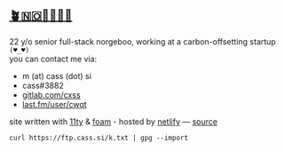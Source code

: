 ## [🪴🇳🇴👩‍💻🌊🐄](/)

22 y/o senior full-stack norgeboo, working at a carbon-offsetting startup
`(♥_♥)`  
you can contact me via:

- m (at) cass (dot) si
- cass#3882
- [gitlab.com/cxss](https://gitlab.com/cxss)
- [last.fm/user/cwqt](https://www.last.fm/user/cwqt)

site written with [11ty](https://www.11ty.dev/) &
[foam](https://foambubble.github.io/) - hosted by [netlify](https://netlify.com)
— [source](https://gitlab.com/cxss/site)

`curl https://ftp.cass.si/k.txt | gpg --import`
